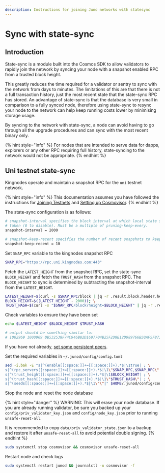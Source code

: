 ```yaml
---
description: Instructions for joining Juno networks with statesync
---
```


# Sync with state-sync

## Introduction

State-sync is a module built into the Cosmos SDK to allow validators to rapidly join the network by syncing your node with a snapshot enabled RPC from a trusted block height.&#x20;

This greatly reduces the time required for a validator or sentry to sync with the network from days to minutes. The limitations of this are that there is not a full transaction history, just the most recent state that the state-sync RPC has stored. An advantage of state-sync is that the database is very small in comparison to a fully synced node, therefore using state-sync to resync your node to the network can help keep running costs lower by minimising storage usage.

By syncing to the network with state-sync, a node can avoid having to go through all the upgrade procedures and can sync with the most recent binary only.

{% hint style="info" %}
For nodes that are intended to serve data for dapps, explorers or any other RPC requiring full history, state-syncing to the network would not be appropriate.&#x20;
{% endhint %}

## Uni testnet state-sync

Kingnodes operate and maintain a snapshot RPC for the `uni` testnet network.&#x20;

{% hint style="info" %}
This documentation assumes you have followed the instructions for [Joining Testnets](joining-the-testnets.md) and [Setting up Cosmovisor](setting-up-cosmovisor.md).
{% endhint %}

The state-sync configuration is as follows:

```bash
# snapshot-interval specifies the block interval at which local state sync snapshots are
# taken (0 to disable). Must be a multiple of pruning-keep-every.
snapshot-interval = 2000

# snapshot-keep-recent specifies the number of recent snapshots to keep and serve (0 to keep all).
snapshot-keep-recent = 10
```

Set `SNAP_RPC` variable to the kingnodes snapshot RPC

```bash
SNAP_RPC="https://rpc.uni.kingnodes.com:443"
```

Fetch the `LATEST_HEIGHT` from the snapshot RPC, set the state-sync `BLOCK_HEIGHT` and fetch the `TRUST_HASH` from the snapshot RPC. The `BLOCK_HEIGHT` to sync is determined by subtracting the snapshot-interval from the `LATEST_HEIGHT`.&#x20;

```bash
LATEST_HEIGHT=$(curl -s $SNAP_RPC/block | jq -r .result.block.header.height); \
BLOCK_HEIGHT=$((LATEST_HEIGHT - 2000)); \
TRUST_HASH=$(curl -s "$SNAP_RPC/block?height=$BLOCK_HEIGHT" | jq -r .result.block_id.hash)
```

Check variables to ensure they have been set

```bash
echo $LATEST_HEIGHT $BLOCK_HEIGHT $TRUST_HASH

# output should be something similar to:
# 1002969 1000969 0B532538F74C946B82D1697704B25F2D8E12D989766B30AF5F8730A7A7A94CDB
```

If you have not already, [set some persistent peers](joining-the-testnets.md#set-persistent-peers-1).

Set the required variables in `~/.junod/config/config.toml`

```bash
sed -i.bak -E "s|^(enable[[:space:]]+=[[:space:]]+).*$|\1true| ; \
s|^(rpc_servers[[:space:]]+=[[:space:]]+).*$|\1\"$SNAP_RPC,$SNAP_RPC\"| ; \
s|^(trust_height[[:space:]]+=[[:space:]]+).*$|\1$BLOCK_HEIGHT| ; \
s|^(trust_hash[[:space:]]+=[[:space:]]+).*$|\1\"$TRUST_HASH\"| ; \
s|^(seeds[[:space:]]+=[[:space:]]+).*$|\1\"\"|" $HOME/.junod/config/config.toml
```

Stop the node and reset the node database

{% hint style="danger" %}
WARNING: This will erase your node database. If you are already running validator, be sure you backed up your `config/priv_validator_key.json` and `config/node_key.json` prior to running `unsafe-reset-all`.

It is recommended to copy `data/priv_validator_state.json` to a backup and restore it after `unsafe-reset-all` to avoid potential double signing.
{% endhint %}

```bash
sudo systemctl stop cosmovisor && cosmovisor unsafe-reset-all
```

Restart node and check logs

```bash
sudo systemctl restart junod && journalctl -u cosmovisor -f
```
